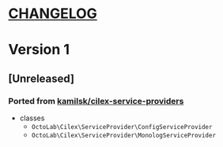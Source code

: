 [CHANGELOG](http://keepachangelog.com)
======================================

# Version 1

## [Unreleased]
### Ported from [kamilsk/cilex-service-providers](https://github.com/kamilsk/CilexServiceProviders)
- classes
  - `OctoLab\Cilex\ServiceProvider\ConfigServiceProvider`
  - `OctoLab\Cilex\ServiceProvider\MonologServiceProvider`
